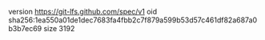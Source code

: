 version https://git-lfs.github.com/spec/v1
oid sha256:1ea550a01de1dec7683fa4fbb2c7f879a599b53d57c461df82a687a0b3b7ec69
size 3192
